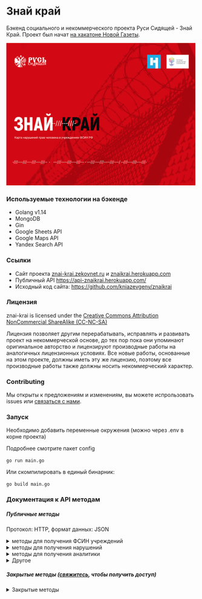 # Знай край
Бэкенд социального и некоммерческого проекта Руси Сидящей - Знай Край. Проект был начат [на хакатоне Новой Газеты](https://projector2020.te-st.ru/).

<img src="https://github.com/semyon-dev/znai-krai/blob/master/img.png" alt="drawing" width="500"/>

### Используемые технологии на бэкенде
* Golang v1.14
* MongoDB
* Gin
* Google Sheets API
* Google Maps API
* Yandex Search API

### Ссылки
* Сайт проекта [znai-krai.zekovnet.ru](https://znai-krai.zekovnet.ru/) и [znaikrai.herokuapp.com](https://znaikrai.herokuapp.com/)
* Публичный API https://api-znaikrai.herokuapp.com/
* Исходный код сайта: https://github.com/kniazevgeny/znaikrai

### Лицензия
znai-krai is licensed under the [Creative Commons Attribution NonCommercial ShareAlike (CC-NC-SA)](https://github.com/semyon-dev/znai-krai/blob/master/LICENSE)

Лицензия позволяет другим перерабатывать, исправлять и развивать проект на некоммерческой основе, до тех пор пока они упоминают оригинальное авторство и лицензируют производные работы на аналогичных лицензионных условиях. Все новые работы, основанные на этом проекте, должны иметь эту же лицензию, поэтому все производные работы также должны носить некоммерческий характер.

### Contributing
Мы открыты к предложениям и изменениям, вы можете испрользовать issues или [связаться с нами](https://t.me/semyon_dev).

### Запуск

Необходимо добавить переменные окружения (можно через .env в корне проекта)

Подробнее смотрите пакет config

`go run main.go`

Или скомпилировать в единый бинарник:

`go build main.go`

### Документация к API методам
##### Публичные методы

Протокол: HTTP, формат данных: JSON

<details>
<summary>методы для получения ФСИН учреждений</summary>

Все сразу 
  
```
GET /places
```
Ответ: массив мест:
```
[
     {"_id": "5ed2c5fd0c4a85b90ef09431",
      "name": "ФКУ «ИК № 10 ГУФСИН по Приморскому краю»",
      "type": "Исправительная колония",
      "position": {
        "lat": 43.987453,
        "lng": 132.337293
      },
      "coronavirus": false,
      "number_of_violations": 0},
]
```
Пояснение:
`_id` - уникальный id места (нужен для /places/:id) \
`name` - полное название учреждения \
`type` - тип колонии \
`position` - геолокация \
`coronavirus` - имеется ли информация о коронавирусе \
`number_of_violations` - кол-во нарушений по нашей информации \

Конкретное место:
```
GET /places/<id>
```
Пример ответа для запроса /places/5ed2c5fd0c4a85b90ef09431:
```
{
  "place": {
    "_id": "5ed2c5fd0c4a85b90ef09431",
    "name": "ФКУ «ИК № 10 ГУФСИН по Приморскому краю»",
    "type": "Исправительная колония",
    "position": {
      "lat": 43.987453,
      "lng": 132.337293
    },
    "coronavirus": false,
    "number_of_violations": 0,
    "location": "Михайловский район, пос. Горное",
    "notes": "",
    "phones": [
      "+7 (42346) 3-82-33",
      "+7 (42346) 3-81-31"
    ],
    "hours": "пн-пт 8:00–16:12",
    "website": "http://25.fsin.su/kontaktnaya-informatsiya-po-uchrezhdeniyam-kraya.php?clear_cache=Y",
    "address": "Россия, Приморский край, Михайловский район, поселок Горное, улица Ленина, 25",
    "warning": "",
    "violations": null,
    "corona_violations": null
  }
}
```
Помимо параметров из /places будут:
`location` - местоположение (Город, поселок и тд)
`notes` - заметки учреждения (из википедии)
`phones` - массив телефонов
`hours` - часы работы
`website` - веб сайт
`address` - полный адрес
`warning` - предупреждение (например, место нуждается в проверке)
`violations` - нарушения
`corona_violations` - информация о коронавирусе

</details>

<details>
<summary>методы для получения нарушений</summary>

Нарушения (в том числе по короне) есть только для конкретных учреждений

* получение всех нарушений у которых есть информация по коронавирусу \
`GET /corona_places`

* получение всех нарушений \
`GET /violations`

</details>

<details>
<summary>методы для получения аналитики</summary>
  
* пояснения по разным параметрам (скорее для аналитики) \
`GET /explanations`

* аналитика по разным параметрам (общая статистика) \
`GET /analytics`
Пример ответа:
```
{
  "total_count": 4995,
  "total_count_appeals": 377,
  "total_count_appeals_corona": 105,
  "violations_stats": {
    "communication": {
      "total_count": 1124,
      "total_count_appeals": 967,
      "count_by_years": {
        "2014": 54,
        "2015": 103,
        "2016": 99,
        "2017": 76,
        "2018": 104,
        "2019": 2
      },
      "subcategories": {
        "can_prisoners_submit_complaints": {
          "total_count": 175,
          "total_count_appeals": 366,
          "values": {
            "Да": 84,
            "Затрудняюсь ответить": 107,
            "Нет": 175
          }
        },
       ...
}
```
Параметры:
`total_count` - общее кол-во нарушений по всех заявкам и типам
`total_count_appeals` - общее кол-во заявок
`total_count_appeals_corona` - общее кол-во заявок по коронавирусу
`violations_stats` - категории аналитики, внутри:
`subcategories` - подкатегории

</details>

<details>
<summary>Другое</summary>
  
* получение всех вопросов для создания новых нарушений со стороны клиента `(/form)` \
`GET /formQuestions`

</details>


##### Закрытые методы ([свяжитесь](https://t.me/semyon_dev), чтобы получить доступ)
<details>
<summary>Закрытые методы</summary>
  
* сообщение новых нарушений (форм, заявок)
```
POST /form
place_id string
Параметры нужно получать из GET /formQuestions
```

* создание сообщений по коронавирусу (форм - заявок)
```
POST /form_corona
Параметры:
name_of_fsin string (название МЛС)
place_id string
region string
info string
```

* сообщение ошибок/багов
```
POST /report
Параметры:
email string
bug string
place_id string
name_of_fsin string
```

* подписка на email рассылку
```
POST /mailing
Параметры:
name string (Имя)
email string (обязательный параметр)
```

* Deprecated: отзывы с Google Maps
```
GET /reviews/<name>
```

</details>

